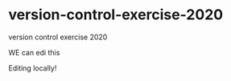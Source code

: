 # version-control-exercise-2020
version control exercise 2020



WE can edi this





Editing locally!